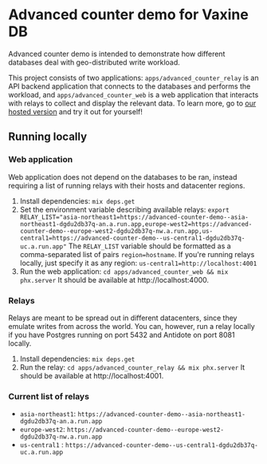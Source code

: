 # Advanced counter demo for Vaxine DB

Advanced counter demo is intended to demonstrate how different databases deal with geo-distributed write workload.

This project consists of two applications: `apps/advanced_counter_relay` is an API backend application that connects to the databases and performs the workload, and `apps/advanced_counter_web` is a web application that interacts with relays to collect and display the relevant data. To learn more, go to [our hosted version](https://vaxine.io/demos/advanced_counter) and try it out for yourself!

## Running locally

### Web application

Web application does not depend on the databases to be ran, instead requiring a list of running relays with their hosts and datacenter regions.

1. Install dependencies:
   `mix deps.get`
2. Set the environment variable describing available relays:
   `export RELAY_LIST="asia-northeast1=https://advanced-counter-demo--asia-northeast1-dgdu2db37q-an.a.run.app,europe-west2=https://advanced-counter-demo--europe-west2-dgdu2db37q-nw.a.run.app,us-central1=https://advanced-counter-demo--us-central1-dgdu2db37q-uc.a.run.app"`
   The `RELAY_LIST` variable should be formatted as a comma-separated list of pairs `region=hostname`. If you're running relays locally, just specify it as any region: `us-central1=http://localhost:4001`
3. Run the web application:
   `cd apps/advanced_counter_web && mix phx.server`
   It should be available at http://localhost:4000.

### Relays

Relays are meant to be spread out in different datacenters, since they emulate writes from across the world. You can, however, run a relay locally if you have Postgres running on port 5432 and Antidote on port 8081 locally.

1. Install dependencies:
   `mix deps.get`
2. Run the relay:
   `cd apps/advanced_counter_relay && mix phx.server`
   It should be available at http://localhost:4001.

### Current list of relays

- `asia-northeast1`: `https://advanced-counter-demo--asia-northeast1-dgdu2db37q-an.a.run.app`
- `europe-west2`: `https://advanced-counter-demo--europe-west2-dgdu2db37q-nw.a.run.app`
- `us-central1` : `https://advanced-counter-demo--us-central1-dgdu2db37q-uc.a.run.app`
